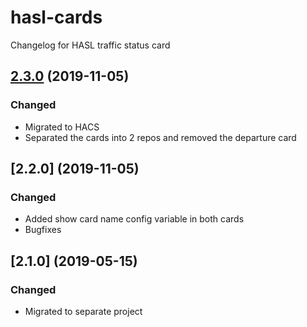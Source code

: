 # hasl-cards

Changelog for HASL traffic status card


## [2.3.0] (2019-11-05)

### Changed
- Migrated to HACS
- Separated the cards into 2 repos and removed the departure card

## [2.2.0] (2019-11-05)

### Changed
- Added show card name config variable in both cards
- Bugfixes

## [2.1.0] (2019-05-15)

### Changed
- Migrated to separate project

[keep-a-changelog]: http://keepachangelog.com/en/1.0.0/
[Unreleased]: https://github.com/hasl-platform/lovelace-hasl-traffic-status-card/compare/master...dev
[2.3.0]: https://github.com/hasl-platform/lovelace-hasl-traffic-status-card/
